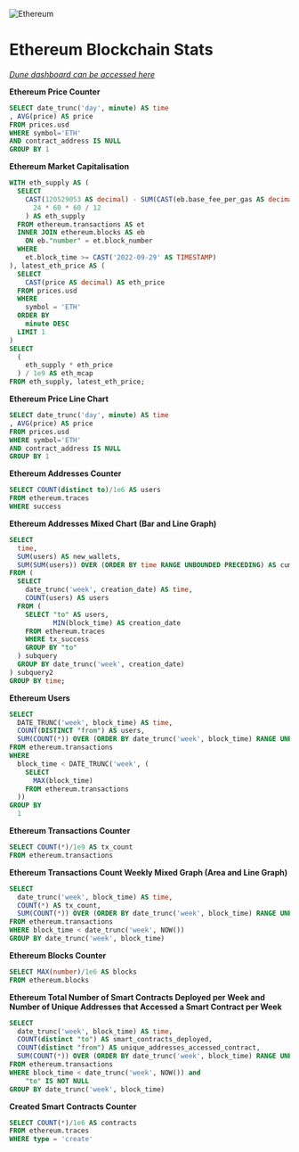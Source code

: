 ![Ethereum](https://ethereum.org/static/28214bb68eb5445dcb063a72535bc90c/9019e/hero.webp)

# Ethereum Blockchain Stats

[*Dune dashboard can be accessed here*](https://dune.com/babylondon_204/ethereum-blockchain-stats)

**Ethereum Price Counter**

```sql
SELECT date_trunc('day', minute) AS time
, AVG(price) AS price
FROM prices.usd
WHERE symbol='ETH'
AND contract_address IS NULL
GROUP BY 1
```

**Ethereum Market Capitalisation**

```sql
WITH eth_supply AS (
  SELECT
    CAST(120529053 AS decimal) - SUM(CAST(eb.base_fee_per_gas AS decimal) * CAST(et.gas_used AS decimal)) / 1e18 + /* missing ETH2 rewards for now, awaiting beacon chain data, using estimated 1600 ETH staking issuance /day for now */ COUNT(eb.number) * 1600 / (
      24 * 60 * 60 / 12
    ) AS eth_supply
  FROM ethereum.transactions AS et
  INNER JOIN ethereum.blocks AS eb
    ON eb."number" = et.block_number
  WHERE
    et.block_time >= CAST('2022-09-29' AS TIMESTAMP)
), latest_eth_price AS (
  SELECT
    CAST(price AS decimal) AS eth_price
  FROM prices.usd
  WHERE
    symbol = 'ETH'
  ORDER BY
    minute DESC
  LIMIT 1
)
SELECT
  (
    eth_supply * eth_price
  ) / 1e9 AS eth_mcap
FROM eth_supply, latest_eth_price;
```

**Ethereum Price Line Chart**

```sql
SELECT date_trunc('day', minute) AS time
, AVG(price) AS price
FROM prices.usd
WHERE symbol='ETH'
AND contract_address IS NULL
GROUP BY 1
```

**Ethereum Addresses Counter**

```sql
SELECT COUNT(distinct to)/1e6 AS users
FROM ethereum.traces
WHERE success
```

**Ethereum Addresses Mixed Chart (Bar and Line Graph)**

```sql
SELECT 
  time,
  SUM(users) AS new_wallets,
  SUM(SUM(users)) OVER (ORDER BY time RANGE UNBOUNDED PRECEDING) AS cum_created_wallets
FROM (
  SELECT 
    date_trunc('week', creation_date) AS time,
    COUNT(users) AS users
  FROM (
    SELECT "to" AS users,
           MIN(block_time) AS creation_date
    FROM ethereum.traces
    WHERE tx_success
    GROUP BY "to"
  ) subquery
  GROUP BY date_trunc('week', creation_date)
) subquery2
GROUP BY time;
```

**Ethereum Users**

```sql
SELECT
  DATE_TRUNC('week', block_time) AS time,
  COUNT(DISTINCT "from") AS users,
  SUM(COUNT(*)) OVER (ORDER BY date_trunc('week', block_time) RANGE UNBOUNDED PRECEDING) AS cum_users
FROM ethereum.transactions
WHERE
  block_time < DATE_TRUNC('week', (
    SELECT
      MAX(block_time)
    FROM ethereum.transactions
  ))
GROUP BY
  1
```

**Ethereum Transactions Counter**

```sql
SELECT COUNT(*)/1e9 AS tx_count
FROM ethereum.transactions
```

**Ethereum Transactions Count Weekly Mixed Graph (Area and Line Graph)**

```sql
SELECT 
  date_trunc('week', block_time) AS time,
  COUNT(*) AS tx_count,
  SUM(COUNT(*)) OVER (ORDER BY date_trunc('week', block_time) RANGE UNBOUNDED PRECEDING) AS cum_tx_count
FROM ethereum.transactions
WHERE block_time < date_trunc('week', NOW())
GROUP BY date_trunc('week', block_time)
```

**Ethereum Blocks Counter**

```sql
SELECT MAX(number)/1e6 AS blocks
FROM ethereum.blocks
```
**Ethereum Total Number of Smart Contracts Deployed per Week and Number of Unique Addresses that Accessed a Smart Contract per Week**

```sql
SELECT  
  date_trunc('week', block_time) AS time,
  COUNT(distinct "to") AS smart_contracts_deployed,
  COUNT(distinct "from") AS unique_addresses_accessed_contract,
  SUM(COUNT(*)) OVER (ORDER BY date_trunc('week', block_time) RANGE UNBOUNDED PRECEDING) AS cum_smart_contracts_deployed
FROM ethereum.transactions
WHERE block_time < date_trunc('week', NOW()) and
    "to" IS NOT NULL
GROUP BY date_trunc('week', block_time)
```

**Created Smart Contracts Counter**

```sql
SELECT COUNT(*)/1e6 AS contracts
FROM ethereum.traces
WHERE type = 'create'
```
